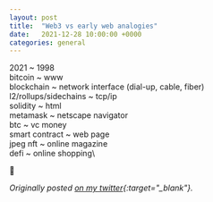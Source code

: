 ```yaml
---
layout: post
title:  "Web3 vs early web analogies"
date:   2021-12-28 10:00:00 +0000
categories: general
---
```


2021 ~ 1998\
bitcoin ~ www\
blockchain ~ network interface (dial-up, cable, fiber)\
l2/rollups/sidechains ~ tcp/ip\
solidity ~ html\
metamask ~ netscape navigator\
btc ~ vc money\
smart contract ~ web page\
jpeg nft ~ online magazine\
defi ~ online shopping\

🤔

*Originally posted [on my twitter](https://twitter.com/dashtiev){:target="_blank"}.*